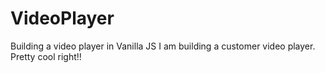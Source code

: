 # VideoPlayer
Building a video player in Vanilla JS
I am building a customer video player. Pretty cool right!!
